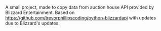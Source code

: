 A small project, made to copy data from auction house API provided by Blizzard Entertainment. Based on https://github.com/trevorphillipscoding/python-blizzardapi with updates due to Blizzard's updates.
